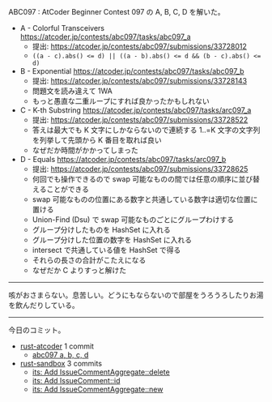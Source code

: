 ABC097 : AtCoder Beginner Contest 097 の A, B, C, D を解いた。

- A - Colorful Transceivers
  <https://atcoder.jp/contests/abc097/tasks/abc097_a>
  - 提出: <https://atcoder.jp/contests/abc097/submissions/33728012>
  - `((a - c).abs() <= d) || ((a - b).abs() <= d && (b - c).abs() <= d)`
- B - Exponential
  <https://atcoder.jp/contests/abc097/tasks/abc097_b>
  - 提出: <https://atcoder.jp/contests/abc097/submissions/33728143>
  - 問題文を読み違えて 1WA
  - もっと愚直な二重ループにすれば良かったかもしれない
- C - K-th Substring
  <https://atcoder.jp/contests/abc097/tasks/arc097_a>
  - 提出: <https://atcoder.jp/contests/abc097/submissions/33728522>
  - 答えは最大でも K 文字にしかならないので連続する 1..=K 文字の文字列を列挙して先頭から K 番目を取れば良い
  - なぜだか時間がかかってしまった
- D - Equals
  <https://atcoder.jp/contests/abc097/tasks/arc097_b>
  - 提出: <https://atcoder.jp/contests/abc097/submissions/33728625>
  - 何回でも操作できるので swap 可能なものの間では任意の順序に並び替えることができる
  - swap 可能なものの位置にある数字と共通している数字は適切な位置に置ける
  - Union-Find (Dsu) で swap 可能なものごとにグループわけする
  - グループ分けしたものを HashSet に入れる
  - グループ分けした位置の数字を HashSet に入れる
  - intersect で共通している値を HashSet で得る
  - それらの長さの合計がこたえになる
  - なぜだか C よりすっと解けた

---

咳がおさまらない。息苦しい。どうにもならないので部屋をうろうろしたりお湯を飲んだりしている。

---

今日のコミット。

- [rust-atcoder](https://github.com/bouzuya/rust-atcoder) 1 commit
  - [abc097 a, b, c, d](https://github.com/bouzuya/rust-atcoder/commit/b780c57c1c1bebcc9ab8bd930e8b98340122e25a)
- [rust-sandbox](https://github.com/bouzuya/rust-sandbox) 3 commits
  - [its: Add IssueCommentAggregate::delete](https://github.com/bouzuya/rust-sandbox/commit/1bcd8d3eb97fcf2bddf8a897a70ed2e382f60151)
  - [its: Add IssueComment::id](https://github.com/bouzuya/rust-sandbox/commit/06ab6b365c7e3195e02fdf1f103b6abb2d600031)
  - [its: Add IssueCommentAggregate::new](https://github.com/bouzuya/rust-sandbox/commit/834093f97579ebb003ae86f844acc9a18feaea37)
